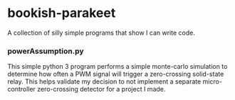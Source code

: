 # bookish-parakeet
A collection of silly simple programs that show I can write code.
<h3>powerAssumption.py</h2>

This simple python 3 program performs a simple monte-carlo simulation to determine how often a PWM signal will trigger a zero-crossing solid-state relay. This helps validate my decision to not implement a separate micro-controller zero-crossing detector for a project I made.
